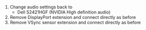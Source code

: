 1. Change audio settings back to
    - Dell S2421HGF (NVIDIA High definition audio)
2. Remove DisplayPort extension and connect directly as before
3. Remove VSync sensor extension and connect directly as before
